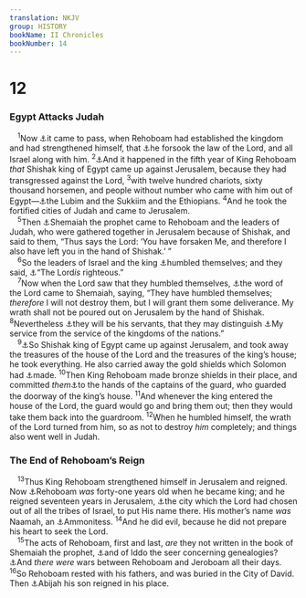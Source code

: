 ```yaml
---
translation: NKJV
group: HISTORY
bookName: II Chronicles 
bookNumber: 14
---
```


<div class="title"><h1>12</h1><h3>Egypt Attacks Judah</h3></div>
<span class="verse 2su_12_1"> <sup>1</sup>Now <a data-toggle="tooltip" data-placement="bottom" title="2 Chr. 11:17">⚓</a>it came to pass, when Rehoboam had established the kingdom and had strengthened himself, that <a data-toggle="tooltip" data-placement="bottom" title="1 Kin. 14:22–24">⚓</a>he forsook the law of the Lord, and all Israel along with him. </span>
<span class="verse 2su_12_2"><sup>2</sup><a data-toggle="tooltip" data-placement="bottom" title="1 Kin. 11:40; 14:25">⚓</a>And it happened in the fifth year of King Rehoboam <i>that</i> Shishak king of Egypt came up against Jerusalem, because they had transgressed against the Lord, </span>
<span class="verse 2su_12_3"><sup>3</sup>with twelve hundred chariots, sixty thousand horsemen, and people without number who came with him out of Egypt—<a data-toggle="tooltip" data-placement="bottom" title="2 Chr. 16:8; Nah. 3:9">⚓</a>the Lubim and the Sukkiim and the Ethiopians. </span>
<span class="verse 2su_12_4"><sup>4</sup>And he took the fortified cities of Judah and came to Jerusalem.<br/></span>
<span class="verse 2su_12_5"> <sup>5</sup>Then <a data-toggle="tooltip" data-placement="bottom" title="2 Chr. 11:2">⚓</a>Shemaiah the prophet came to Rehoboam and the leaders of Judah, who were gathered together in Jerusalem because of Shishak, and said to them, “Thus says the Lord: ‘You have forsaken Me, and therefore I also have left you in the hand of Shishak.’ ”<br/></span>
<span class="verse 2su_12_6"> <sup>6</sup>So the leaders of Israel and the king <a data-toggle="tooltip" data-placement="bottom" title="(James 4:10)">⚓</a>humbled themselves; and they said, <a data-toggle="tooltip" data-placement="bottom" title="Ex. 9:27; (Dan. 9:14)">⚓</a>“The Lord<i>is</i> righteous.”<br/></span>
<span class="verse 2su_12_7"> <sup>7</sup>Now when the Lord saw that they humbled themselves, <a data-toggle="tooltip" data-placement="bottom" title="1 Kin. 21:28, 29">⚓</a>the word of the Lord came to Shemaiah, saying, “They have humbled themselves; <i>therefore</i> I will not destroy them, but I will grant them some deliverance. My wrath shall not be poured out on Jerusalem by the hand of Shishak. </span>
<span class="verse 2su_12_8"><sup>8</sup>Nevertheless <a data-toggle="tooltip" data-placement="bottom" title="Is. 26:13">⚓</a>they will be his servants, that they may distinguish <a data-toggle="tooltip" data-placement="bottom" title="(Deut. 28:47, 48)">⚓</a>My service from the service of the kingdoms of the nations.”<br/></span>
<span class="verse 2su_12_9"> <sup>9</sup><a data-toggle="tooltip" data-placement="bottom" title="1 Kin. 14:25, 26">⚓</a>So Shishak king of Egypt came up against Jerusalem, and took away the treasures of the house of the Lord and the treasures of the king’s house; he took everything. He also carried away the gold shields which Solomon had <a data-toggle="tooltip" data-placement="bottom" title="1 Kin. 10:16, 17; 2 Chr. 9:15, 16">⚓</a>made. </span>
<span class="verse 2su_12_10"><sup>10</sup>Then King Rehoboam made bronze shields in their place, and committed <i>them</i><a data-toggle="tooltip" data-placement="bottom" title="1 Kin. 14:27">⚓</a>to the hands of the captains of the guard, who guarded the doorway of the king’s house. </span>
<span class="verse 2su_12_11"><sup>11</sup>And whenever the king entered the house of the Lord, the guard would go and bring them out; then they would take them back into the guardroom. </span>
<span class="verse 2su_12_12"><sup>12</sup>When he humbled himself, the wrath of the Lord turned from him, so as not to destroy <i>him</i> completely; and things also went well in Judah.<br/></span>
<div class="title"><h3>The End of Rehoboam’s Reign</h3></div>
<span class="verse 2su_12_13"> <sup>13</sup>Thus King Rehoboam strengthened himself in Jerusalem and reigned. Now <a data-toggle="tooltip" data-placement="bottom" title="1 Kin. 14:21">⚓</a>Rehoboam <i>was</i> forty-one years old when he became king; and he reigned seventeen years in Jerusalem, <a data-toggle="tooltip" data-placement="bottom" title="2 Chr. 6:6">⚓</a>the city which the Lord had chosen out of all the tribes of Israel, to put His name there. His mother’s name <i>was</i> Naamah, an <a data-toggle="tooltip" data-placement="bottom" title="1 Kin. 11:1, 5">⚓</a>Ammonitess. </span>
<span class="verse 2su_12_14"><sup>14</sup>And he did evil, because he did not prepare his heart to seek the Lord.<br/></span>
<span class="verse 2su_12_15"> <sup>15</sup>The acts of Rehoboam, first and last, <i>are</i> they not written in the book of Shemaiah the prophet, <a data-toggle="tooltip" data-placement="bottom" title="2 Chr. 9:29; 13:22">⚓</a>and of Iddo the seer concerning genealogies? <a data-toggle="tooltip" data-placement="bottom" title="1 Kin. 14:30">⚓</a>And <i>there</i> <i>were</i> wars between Rehoboam and Jeroboam all their days. </span>
<span class="verse 2su_12_16"><sup>16</sup>So Rehoboam rested with his fathers, and was buried in the City of David. Then <a data-toggle="tooltip" data-placement="bottom" title="2 Chr. 11:20–22">⚓</a>Abijah his son reigned in his place.<br/></span>
